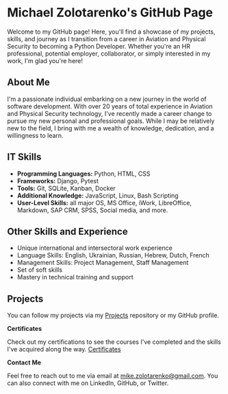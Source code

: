 # Michael Zolotarenko's GitHub Page

Welcome to my GitHub page! Here, you'll find a showcase of my projects, skills, and journey as I transition from a career in Aviation and Physical Security to becoming a Python Developer. Whether you're an HR professional, potential employer, collaborator, or simply interested in my work, I'm glad you're here!

## About Me

I'm a passionate individual embarking on a new journey in the world of software development. With over 20 years of total experience in Aviation and Physical Security technology, I've recently made a career change to pursue my new personal and professional goals. While I may be relatively new to the field, I bring with me a wealth of knowledge, dedication, and a willingness to learn.

## IT Skills

- **Programming Languages:** Python, HTML, CSS
- **Frameworks:** Django, Pytest
- **Tools:** Git, SQLite, Kanban, Docker
- **Additional Knowledge:** JavaScript, Linux, Bash Scripting
- **User-Level Skills:** all major OS, MS Office, iWork, LibreOffice, Markdown, SAP CRM, SPSS, Social media, and more.

## Other Skills and Experience

- Unique international and intersectoral work experience
- Language Skills: English, Ukrainian, Russian, Hebrew, Dutch, French
- Management Skills: Project Management, Staff Management
- Set of soft skills
- Mastery in technical training and support

## Projects

You can follow my projects via my [Projects](https://mikezolo.github.io/portfolio/) repository or my GitHub profile.

**Certificates**

Check out my certifications to see the courses I've completed and the skills I've acquired along the way. [Certificates](https://mikezolo.linkedin.com)

**Contact Me**

Feel free to reach out to me via email at [mike.zolotarenko@gmail.com](mailto:mike.zolotarenko@gmail.com). You can also connect with me on LinkedIn, GitHub, or Twitter.
